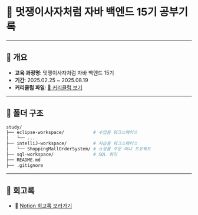 # 🦁 멋쟁이사자처럼 자바 백엔드 15기 공부기록

---

## 📌 개요

- **교육 과정명**: 멋쟁이사자처럼 자바 백엔드 15기
- **기간**: 2025.02.25 ~ 2025.08.19
- **커리큘럼 파일**: [📄 커리큘럼 보기](./curriculum.pdf)

---

## 📁 폴더 구조

```bash
study/
├── eclipse-workspace/           # 수업용 워크스페이스
│   └── ...                      
├── intelliJ-workspace/          # 자습용 워크스페이스
│   └── ShoppingMallOrderSystem/ # 쇼핑몰 주문 미니 프로젝트
├── sql-workspace/               # SQL 쿼리
├── README.md
├── .gitignore
```

---

## 📖 회고록

- 📘 [Notion 회고록 보러가기](https://translucent-sweatshirt-cf7.notion.site/15-1a6d41c2a13b80b79b18fe578a8234d8?pvs=4)  
